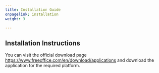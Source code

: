 ```yaml
---
title: Installation Guide
onpagelink: installation
weight: 3

---
```


Installation Instructions
-------------------------

You can visit the official download page https://www.freeoffice.com/en/download/applications and download the application for the required platform.